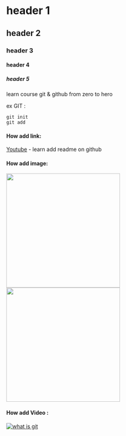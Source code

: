 # header 1
## header 2
### header 3
#### header 4
##### header 5

learn course git & github from zero to hero

ex GIT :

```
git init
git add 
```

#### How add link:
[Youtube](https://youtu.be/evz1LqEomTE?list=PLXsBti0EwQ6yLQldACw0V5fIpgsyPg539) - learn add readme on github

#### How add image: 

<div> 
<img src="https://user-images.githubusercontent.com/115563308/195413851-e19df50d-b701-49b0-a08b-4b7dce5e2b9a.png" width="300">
<img src="https://user-images.githubusercontent.com/115563308/195414811-ff43aa58-b0db-4478-8d58-54a798826848.png" width="300">

</div>

#### How add Video : 
[![what is git](https://user-images.githubusercontent.com/115563308/195414811-ff43aa58-b0db-4478-8d58-54a798826848.png)](https://youtu.be/evz1LqEomTE?list=PLXsBti0EwQ6yLQldACw0V5fIpgsyPg539)
